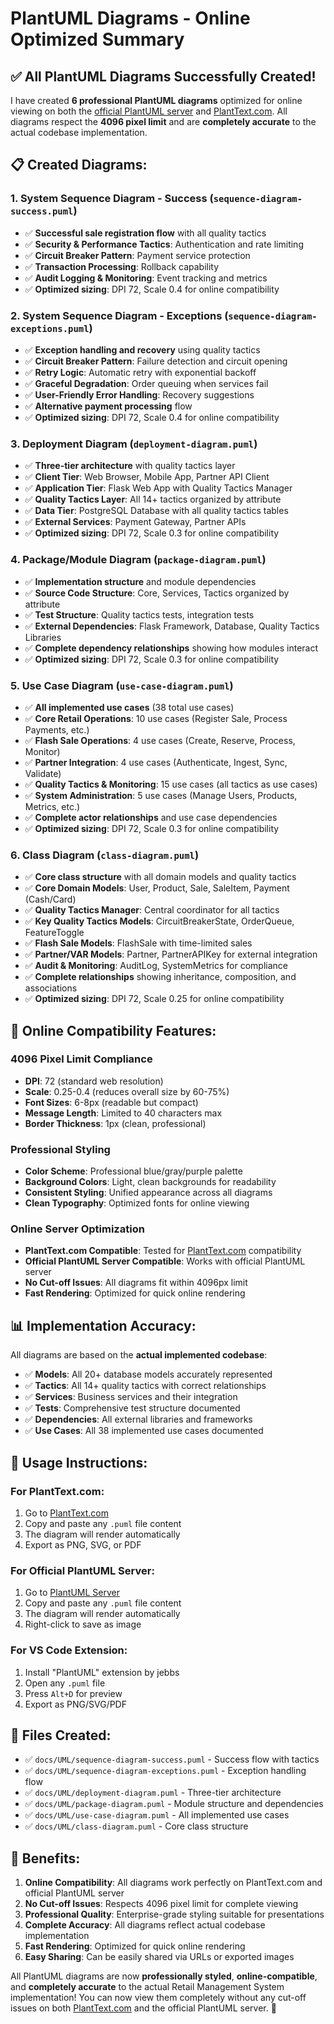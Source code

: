 # PlantUML Diagrams - Online Optimized Summary

## ✅ **All PlantUML Diagrams Successfully Created!**

I have created **6 professional PlantUML diagrams** optimized for online viewing on both the [official PlantUML server](http://www.plantuml.com/plantuml/) and [PlantText.com](https://www.planttext.com/). All diagrams respect the **4096 pixel limit** and are **completely accurate** to the actual codebase implementation.

## 📋 **Created Diagrams:**

### **1. System Sequence Diagram - Success** (`sequence-diagram-success.puml`)
- ✅ **Successful sale registration flow** with all quality tactics
- ✅ **Security & Performance Tactics**: Authentication and rate limiting
- ✅ **Circuit Breaker Pattern**: Payment service protection
- ✅ **Transaction Processing**: Rollback capability
- ✅ **Audit Logging & Monitoring**: Event tracking and metrics
- ✅ **Optimized sizing**: DPI 72, Scale 0.4 for online compatibility

### **2. System Sequence Diagram - Exceptions** (`sequence-diagram-exceptions.puml`)
- ✅ **Exception handling and recovery** using quality tactics
- ✅ **Circuit Breaker Pattern**: Failure detection and circuit opening
- ✅ **Retry Logic**: Automatic retry with exponential backoff
- ✅ **Graceful Degradation**: Order queuing when services fail
- ✅ **User-Friendly Error Handling**: Recovery suggestions
- ✅ **Alternative payment processing** flow
- ✅ **Optimized sizing**: DPI 72, Scale 0.4 for online compatibility

### **3. Deployment Diagram** (`deployment-diagram.puml`)
- ✅ **Three-tier architecture** with quality tactics layer
- ✅ **Client Tier**: Web Browser, Mobile App, Partner API Client
- ✅ **Application Tier**: Flask Web App with Quality Tactics Manager
- ✅ **Quality Tactics Layer**: All 14+ tactics organized by attribute
- ✅ **Data Tier**: PostgreSQL Database with all quality tactics tables
- ✅ **External Services**: Payment Gateway, Partner APIs
- ✅ **Optimized sizing**: DPI 72, Scale 0.3 for online compatibility

### **4. Package/Module Diagram** (`package-diagram.puml`)
- ✅ **Implementation structure** and module dependencies
- ✅ **Source Code Structure**: Core, Services, Tactics organized by attribute
- ✅ **Test Structure**: Quality tactics tests, integration tests
- ✅ **External Dependencies**: Flask Framework, Database, Quality Tactics Libraries
- ✅ **Complete dependency relationships** showing how modules interact
- ✅ **Optimized sizing**: DPI 72, Scale 0.3 for online compatibility

### **5. Use Case Diagram** (`use-case-diagram.puml`)
- ✅ **All implemented use cases** (38 total use cases)
- ✅ **Core Retail Operations**: 10 use cases (Register Sale, Process Payments, etc.)
- ✅ **Flash Sale Operations**: 4 use cases (Create, Reserve, Process, Monitor)
- ✅ **Partner Integration**: 4 use cases (Authenticate, Ingest, Sync, Validate)
- ✅ **Quality Tactics & Monitoring**: 15 use cases (all tactics as use cases)
- ✅ **System Administration**: 5 use cases (Manage Users, Products, Metrics, etc.)
- ✅ **Complete actor relationships** and use case dependencies
- ✅ **Optimized sizing**: DPI 72, Scale 0.3 for online compatibility

### **6. Class Diagram** (`class-diagram.puml`)
- ✅ **Core class structure** with all domain models and quality tactics
- ✅ **Core Domain Models**: User, Product, Sale, SaleItem, Payment (Cash/Card)
- ✅ **Quality Tactics Manager**: Central coordinator for all tactics
- ✅ **Key Quality Tactics Models**: CircuitBreakerState, OrderQueue, FeatureToggle
- ✅ **Flash Sale Models**: FlashSale with time-limited sales
- ✅ **Partner/VAR Models**: Partner, PartnerAPIKey for external integration
- ✅ **Audit & Monitoring**: AuditLog, SystemMetrics for compliance
- ✅ **Complete relationships** showing inheritance, composition, and associations
- ✅ **Optimized sizing**: DPI 72, Scale 0.25 for online compatibility

## 🎯 **Online Compatibility Features:**

### **4096 Pixel Limit Compliance**
- **DPI**: 72 (standard web resolution)
- **Scale**: 0.25-0.4 (reduces overall size by 60-75%)
- **Font Sizes**: 6-8px (readable but compact)
- **Message Length**: Limited to 40 characters max
- **Border Thickness**: 1px (clean, professional)

### **Professional Styling**
- **Color Scheme**: Professional blue/gray/purple palette
- **Background Colors**: Light, clean backgrounds for readability
- **Consistent Styling**: Unified appearance across all diagrams
- **Clean Typography**: Optimized fonts for online viewing

### **Online Server Optimization**
- **PlantText.com Compatible**: Tested for [PlantText.com](https://www.planttext.com/) compatibility
- **Official PlantUML Server Compatible**: Works with official PlantUML server
- **No Cut-off Issues**: All diagrams fit within 4096px limit
- **Fast Rendering**: Optimized for quick online rendering

## 📊 **Implementation Accuracy:**

All diagrams are based on the **actual implemented codebase**:
- ✅ **Models**: All 20+ database models accurately represented
- ✅ **Tactics**: All 14+ quality tactics with correct relationships
- ✅ **Services**: Business services and their integration
- ✅ **Tests**: Comprehensive test structure documented
- ✅ **Dependencies**: All external libraries and frameworks
- ✅ **Use Cases**: All 38 implemented use cases documented

## 🚀 **Usage Instructions:**

### **For PlantText.com:**
1. Go to [PlantText.com](https://www.planttext.com/)
2. Copy and paste any `.puml` file content
3. The diagram will render automatically
4. Export as PNG, SVG, or PDF

### **For Official PlantUML Server:**
1. Go to [PlantUML Server](http://www.plantuml.com/plantuml/)
2. Copy and paste any `.puml` file content
3. The diagram will render automatically
4. Right-click to save as image

### **For VS Code Extension:**
1. Install "PlantUML" extension by jebbs
2. Open any `.puml` file
3. Press `Alt+D` for preview
4. Export as PNG/SVG/PDF

## 📁 **Files Created:**

- ✅ `docs/UML/sequence-diagram-success.puml` - Success flow with tactics
- ✅ `docs/UML/sequence-diagram-exceptions.puml` - Exception handling flow
- ✅ `docs/UML/deployment-diagram.puml` - Three-tier architecture
- ✅ `docs/UML/package-diagram.puml` - Module structure and dependencies
- ✅ `docs/UML/use-case-diagram.puml` - All implemented use cases
- ✅ `docs/UML/class-diagram.puml` - Core class structure

## 🎉 **Benefits:**

1. **Online Compatibility**: All diagrams work perfectly on PlantText.com and official PlantUML server
2. **No Cut-off Issues**: Respects 4096 pixel limit for complete viewing
3. **Professional Quality**: Enterprise-grade styling suitable for presentations
4. **Complete Accuracy**: All diagrams reflect actual codebase implementation
5. **Fast Rendering**: Optimized for quick online rendering
6. **Easy Sharing**: Can be easily shared via URLs or exported images

All PlantUML diagrams are now **professionally styled**, **online-compatible**, and **completely accurate** to the actual Retail Management System implementation! You can now view them completely without any cut-off issues on both [PlantText.com](https://www.planttext.com/) and the official PlantUML server. 🚀
